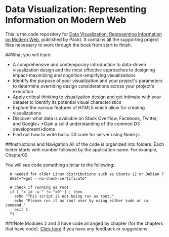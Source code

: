 # Data Visualization: Representing Information on Modern Web
This is the code repository for [Data Visualization: Representing Information on Modern Web](https://github.com/PacktPublishing/Data-Visualization-Representing-Information-on-Modern-Web), published by Packt. It contains all the supporting project files necessary to work through the book from start to finish.


##What you will learn

* A comprehensive and contemporary introduction to data-driven visualization design and the most effective approaches to designing impact-maximizing and cognition-amplifying visualizations
* Identify the purpose of your visualization and your project's parameters to determine overriding design considerations across your project's execution
* Apply critical thinking to visualization design and get intimate with your dataset to identify its potential visual characteristics
* Explore the various features of HTML5 which allow for creating visualizations
* Discover what data is available on Stack Overflow, Facebook, Twitter, and Google+
*Gain a solid understanding of the common D3 development idioms
* Find out how to write basic D3 code for server using Node.js

##Instructions and Navigation
All of the code is organized into folders. Each folder starts with number followed by the application name. For example, Chapter02.

You will see code something similar to the following:

```
  # needed for older Linux distributions such as Ubuntu 12 or Debian 7
  WGET="wget --no-check-certificate"

  # check if running as root
  if [ "x`id -u`" != "x0" ] ; then
    echo "This script is not being run as root."
    echo "Please run it as root user by using either sudo or su command."
    exit 1
  fi
```

###Note
 Modules 2 and 3 have code arranged by chapter (for the chapters that have code). [Click here](https://docs.google.com/forms/d/e/1FAIpQLSe5qwunkGf6PUvzPirPDtuy1Du5Rlzew23UBp2S-P3wB-GcwQ/viewform) if you have any feedback or suggestions.
